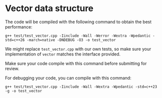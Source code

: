 # Vector data structure

The code will be compiled with the following command to obtain the best performance:

```
g++ test/test_vector.cpp -Iinclude -Wall -Werror -Wextra -Wpedantic -std=c++26 -march=native -DNDEBUG -O3 -o test_vector
```

We might replace `test_vector.cpp` with our own tests, so make sure your implementation of `vector` matches the interface provided.

Make sure your code compile with this command before submitting for review.

For debugging your code, you can compile with this command:
```
g++ test/test_vector.cpp -Iinclude -Wall -Wextra -Wpedantic -std=c++23 -g -o test_vector
```
